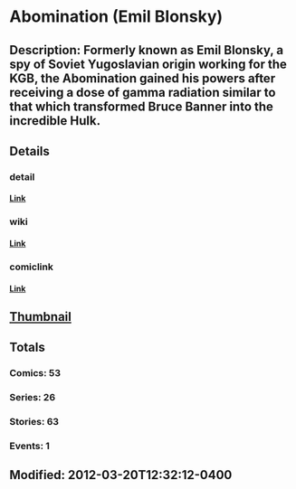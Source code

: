 # Abomination (Emil Blonsky)
## Description: Formerly known as Emil Blonsky, a spy of Soviet Yugoslavian origin working for the KGB, the Abomination gained his powers after receiving a dose of gamma radiation similar to that which transformed Bruce Banner into the incredible Hulk.
## Details
### detail
#### [Link](http://marvel.com/characters/81/abomination?utm_campaign=apiRef&utm_source=225578a89fc76f3d20fbffda5d17a88d)
### wiki
#### [Link](http://marvel.com/universe/Abomination?utm_campaign=apiRef&utm_source=225578a89fc76f3d20fbffda5d17a88d)
### comiclink
#### [Link](http://marvel.com/comics/characters/1009146/abomination_emil_blonsky?utm_campaign=apiRef&utm_source=225578a89fc76f3d20fbffda5d17a88d)
## [Thumbnail](http://i.annihil.us/u/prod/marvel/i/mg/9/50/4ce18691cbf04.jpg)
## Totals
### Comics: 53
### Series: 26
### Stories: 63
### Events: 1
## Modified: 2012-03-20T12:32:12-0400